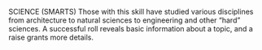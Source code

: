SCIENCE (SMARTS)
Those with this skill have studied various disciplines from architecture to natural sciences to engineering and other “hard” sciences.
A successful roll reveals basic information about a topic, and a raise grants more details.